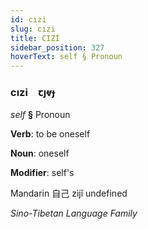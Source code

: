 ```yaml
---
id: cızi
slug: cızi
title: CIZİ
sidebar_position: 327
hoverText: self § Pronoun
---
```


### cızi&emsp;<span kind="abugida">ꞇȷⱴɟ</span>

*self* **§** Pronoun

**Verb**: to be oneself

**Noun**: oneself

**Modifier**: self's

Mandarin 自己 zìjǐ undefined

*Sino-Tibetan Language Family*